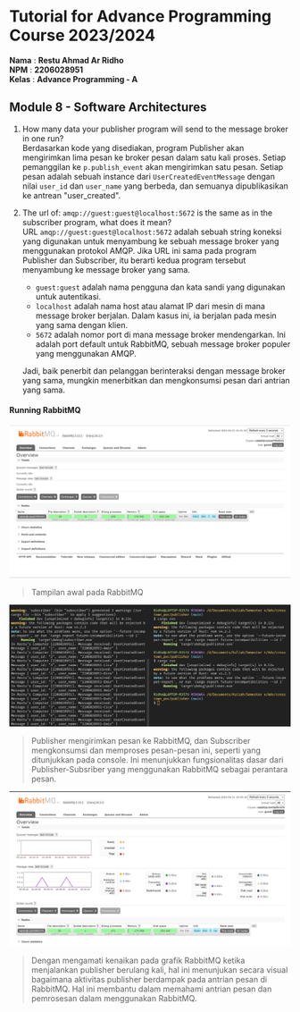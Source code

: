 # Tutorial for Advance Programming Course 2023/2024

**Nama** : **Restu Ahmad Ar Ridho** <br/>
**NPM** : **2206028951** <br/>
**Kelas** : **Advance Programming - A**

## Module 8 - Software Architectures
1. How many data your publisher program will send to the message broker in one run?  
    Berdasarkan kode yang disediakan, program Publisher akan mengirimkan lima pesan ke broker pesan dalam satu kali proses. Setiap pemanggilan ke `p.publish_event` akan mengirimkan satu pesan. Setiap pesan adalah sebuah instance dari `UserCreatedEventMessage` dengan nilai `user_id` dan `user_name` yang berbeda, dan semuanya dipublikasikan ke antrean "user_created".
2. The url of: `amqp://guest:guest@localhost:5672` is the same as in the subscriber program, what does it mean?  
    URL `amqp://guest:guest@localhost:5672` adalah sebuah string koneksi yang digunakan untuk menyambung ke sebuah message broker yang menggunakan protokol AMQP.
    Jika URL ini sama pada program Publisher dan Subscriber, itu berarti kedua program tersebut menyambung ke message broker yang sama.
    - `guest:guest` adalah nama pengguna dan kata sandi yang digunakan untuk autentikasi.
    - `localhost` adalah nama host atau alamat IP dari mesin di mana message broker berjalan. Dalam kasus ini, ia berjalan pada mesin yang sama dengan klien.
    - `5672` adalah nomor port di mana message broker mendengarkan. Ini adalah port default untuk RabbitMQ, sebuah message broker populer yang menggunakan AMQP.

    Jadi, baik penerbit dan pelanggan berinteraksi dengan message broker yang sama, mungkin menerbitkan dan mengkonsumsi pesan dari antrian yang sama.

#### Running RabbitMQ
![RabbitMQ](src/images/rabbitmq.png)
> Tampilan awal pada RabbitMQ

![Console](src/images/console.png)
> Publisher mengirimkan pesan ke RabbitMQ, dan Subscriber mengkonsumsi dan memproses pesan-pesan ini, seperti yang ditunjukkan pada console. Ini menunjukkan fungsionalitas dasar dari Publisher-Subsriber yang menggunakan RabbitMQ sebagai perantara pesan.

![Spike RabbitMQ](src/images/spikerabbitmq.png)
> Dengan mengamati kenaikan pada grafik RabbitMQ ketika menjalankan publisher berulang kali, hal ini menunjukan secara visual bagaimana aktivitas publisher berdampak pada antrian pesan di RabbitMQ. Hal ini membantu dalam memahami antrian pesan dan pemrosesan dalam menggunakan RabbitMQ.

